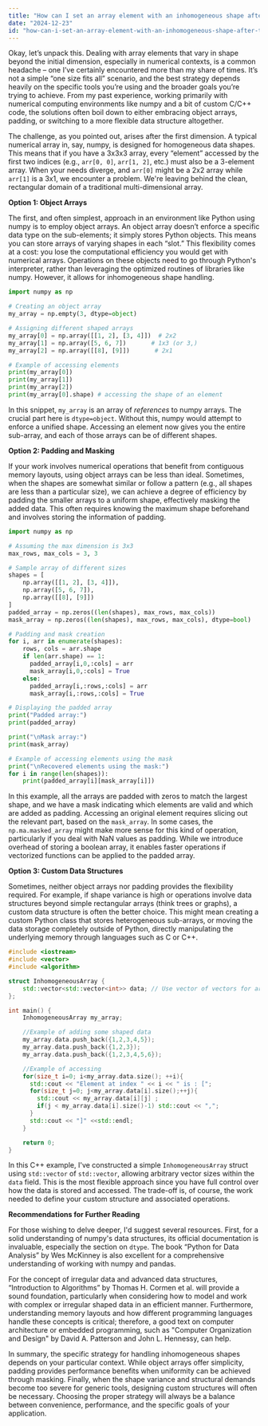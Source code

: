 ```yaml
---
title: "How can I set an array element with an inhomogeneous shape after the first dimension?"
date: "2024-12-23"
id: "how-can-i-set-an-array-element-with-an-inhomogeneous-shape-after-the-first-dimension"
---
```


Okay, let’s unpack this. Dealing with array elements that vary in shape beyond the initial dimension, especially in numerical contexts, is a common headache – one I’ve certainly encountered more than my share of times. It’s not a simple “one size fits all” scenario, and the best strategy depends heavily on the specific tools you’re using and the broader goals you’re trying to achieve. From my past experience, working primarily with numerical computing environments like numpy and a bit of custom C/C++ code, the solutions often boil down to either embracing object arrays, padding, or switching to a more flexible data structure altogether.

The challenge, as you pointed out, arises after the first dimension. A typical numerical array in, say, numpy, is designed for homogeneous data shapes. This means that if you have a 3x3x3 array, every “element” accessed by the first two indices (e.g., `arr[0, 0]`, `arr[1, 2]`, etc.) must also be a 3-element array. When your needs diverge, and `arr[0]` might be a 2x2 array while `arr[1]` is a 3x1, we encounter a problem. We're leaving behind the clean, rectangular domain of a traditional multi-dimensional array.

**Option 1: Object Arrays**

The first, and often simplest, approach in an environment like Python using numpy is to employ object arrays. An object array doesn’t enforce a specific data type on the sub-elements; it simply stores Python objects. This means you can store arrays of varying shapes in each “slot.” This flexibility comes at a cost: you lose the computational efficiency you would get with numerical arrays. Operations on these objects need to go through Python's interpreter, rather than leveraging the optimized routines of libraries like numpy. However, it allows for inhomogeneous shape handling.

```python
import numpy as np

# Creating an object array
my_array = np.empty(3, dtype=object)

# Assigning different shaped arrays
my_array[0] = np.array([[1, 2], [3, 4]])  # 2x2
my_array[1] = np.array([5, 6, 7])       # 1x3 (or 3,)
my_array[2] = np.array([[8], [9]])       # 2x1

# Example of accessing elements
print(my_array[0])
print(my_array[1])
print(my_array[2])
print(my_array[0].shape) # accessing the shape of an element
```
In this snippet, `my_array` is an array of *references* to numpy arrays. The crucial part here is `dtype=object`. Without this, numpy would attempt to enforce a unified shape. Accessing an element now gives you the entire sub-array, and each of those arrays can be of different shapes.

**Option 2: Padding and Masking**

If your work involves numerical operations that benefit from contiguous memory layouts, using object arrays can be less than ideal. Sometimes, when the shapes are somewhat similar or follow a pattern (e.g., all shapes are less than a particular size), we can achieve a degree of efficiency by padding the smaller arrays to a uniform shape, effectively masking the added data. This often requires knowing the maximum shape beforehand and involves storing the information of padding.

```python
import numpy as np

# Assuming the max dimension is 3x3
max_rows, max_cols = 3, 3

# Sample array of different sizes
shapes = [
    np.array([[1, 2], [3, 4]]),
    np.array([5, 6, 7]),
    np.array([[8], [9]])
]
padded_array = np.zeros((len(shapes), max_rows, max_cols))
mask_array = np.zeros((len(shapes), max_rows, max_cols), dtype=bool)

# Padding and mask creation
for i, arr in enumerate(shapes):
    rows, cols = arr.shape
    if len(arr.shape) == 1:
      padded_array[i,0,:cols] = arr
      mask_array[i,0,:cols] = True
    else:
      padded_array[i,:rows,:cols] = arr
      mask_array[i,:rows,:cols] = True

# Displaying the padded array
print("Padded array:")
print(padded_array)

print("\nMask array:")
print(mask_array)

# Example of accessing elements using the mask
print("\nRecovered elements using the mask:")
for i in range(len(shapes)):
    print(padded_array[i][mask_array[i]])

```

In this example, all the arrays are padded with zeros to match the largest shape, and we have a mask indicating which elements are valid and which are added as padding. Accessing an original element requires slicing out the relevant part, based on the `mask_array`. In some cases, the `np.ma.masked_array` might make more sense for this kind of operation, particularly if you deal with NaN values as padding. While we introduce overhead of storing a boolean array, it enables faster operations if vectorized functions can be applied to the padded array.

**Option 3: Custom Data Structures**

Sometimes, neither object arrays nor padding provides the flexibility required. For example, if shape variance is high or operations involve data structures beyond simple rectangular arrays (think trees or graphs), a custom data structure is often the better choice. This might mean creating a custom Python class that stores heterogeneous sub-arrays, or moving the data storage completely outside of Python, directly manipulating the underlying memory through languages such as C or C++.

```c++
#include <iostream>
#include <vector>
#include <algorithm>

struct InhomogeneousArray {
    std::vector<std::vector<int>> data; // Use vector of vectors for arbitrary shapes
};

int main() {
    InhomogeneousArray my_array;

    //Example of adding some shaped data
    my_array.data.push_back({1,2,3,4,5});
    my_array.data.push_back({1,2,3});
    my_array.data.push_back({1,2,3,4,5,6});

    //Example of accessing
    for(size_t i=0; i<my_array.data.size(); ++i){
      std::cout << "Element at index " << i << " is : [";
      for(size_t j=0; j<my_array.data[i].size();++j){
        std::cout << my_array.data[i][j] ;
        if(j < my_array.data[i].size()-1) std::cout << ",";
      }
      std::cout << "]" <<std::endl;
    }

    return 0;
}
```

In this C++ example, I've constructed a simple `InhomogeneousArray` struct using `std::vector` of `std::vector`, allowing arbitrary vector sizes within the `data` field. This is the most flexible approach since you have full control over how the data is stored and accessed. The trade-off is, of course, the work needed to define your custom structure and associated operations.

**Recommendations for Further Reading**

For those wishing to delve deeper, I'd suggest several resources. First, for a solid understanding of numpy's data structures, its official documentation is invaluable, especially the section on `dtype`. The book “Python for Data Analysis” by Wes McKinney is also excellent for a comprehensive understanding of working with numpy and pandas.

For the concept of irregular data and advanced data structures, “Introduction to Algorithms” by Thomas H. Cormen et al. will provide a sound foundation, particularly when considering how to model and work with complex or irregular shaped data in an efficient manner. Furthermore, understanding memory layouts and how different programming languages handle these concepts is critical; therefore, a good text on computer architecture or embedded programming, such as "Computer Organization and Design" by David A. Patterson and John L. Hennessy, can help.

In summary, the specific strategy for handling inhomogeneous shapes depends on your particular context. While object arrays offer simplicity, padding provides performance benefits when uniformity can be achieved through masking. Finally, when the shape variance and structural demands become too severe for generic tools, designing custom structures will often be necessary. Choosing the proper strategy will always be a balance between convenience, performance, and the specific goals of your application.
